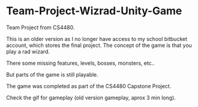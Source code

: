 # Team-Project-Wizrad-Unity-Game

Team Project from CS4480.

This is an older version as I no longer have access to my school bitbucket account, which stores the final project.
The concept of the game is that you play a rad wizard.

There some missing features, levels, bosses, monsters, etc..

But parts of the game is still playable.

The game was completed as part of the CS4480 Capstone Project.

Check the gif for gameplay (old version gameplay, aprox 3 min long).
